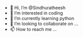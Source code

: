 - 👋 Hi, I’m @Sindhuratheesh
- 👀 I’m interested in coding
- 🌱 I’m currently learning python 
- 💞️ I’m looking to collaborate on ...
- 📫 How to reach me ...

<!---
Sindhuratheesh/Sindhuratheesh is a ✨ special ✨ repository because its `README.md` (this file) appears on your GitHub profile.
You can click the Preview link to take a look at your changes.
--->

